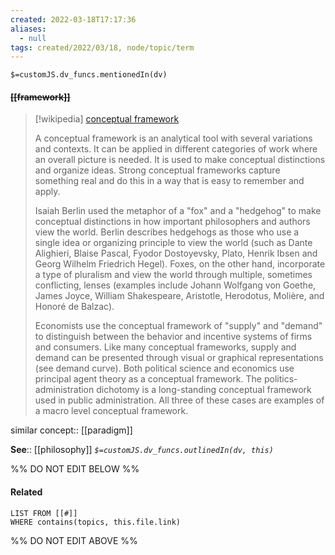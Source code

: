 ```yaml
---
created: 2022-03-18T17:17:36 
aliases:
  - null
tags: created/2022/03/18, node/topic/term
---
```

`$=customJS.dv_funcs.mentionedIn(dv)`

#### <s class="topic-title">[[framework]]</s>


> [!wikipedia] [conceptual framework](https://en.wikipedia.org/wiki/Conceptual%20framework)
> 
> A conceptual framework is an analytical tool with several variations and contexts. It can be applied in different categories of work where an overall picture is needed. It is used to make conceptual distinctions and organize ideas. Strong conceptual frameworks capture something real and do this in a way that is easy to remember and apply.
> 
> Isaiah Berlin used the metaphor of a "fox" and a "hedgehog" to make conceptual distinctions in how important philosophers and authors view the world. Berlin describes hedgehogs as those who use a single idea or organizing principle to view the world (such as Dante Alighieri, Blaise Pascal, Fyodor Dostoyevsky, Plato, Henrik Ibsen and Georg Wilhelm Friedrich Hegel). Foxes, on the other hand, incorporate a type of pluralism and view the world through multiple, sometimes conflicting, lenses (examples include Johann Wolfgang von Goethe, James Joyce, William Shakespeare, Aristotle, Herodotus, Molière, and Honoré de Balzac).
> 
> Economists use the conceptual framework of "supply" and "demand" to distinguish between the behavior and incentive systems of firms and consumers. Like many conceptual frameworks, supply and demand can be presented through visual or graphical representations (see demand curve). Both political science and economics use principal agent theory as a conceptual framework. The politics-administration dichotomy is a long-standing conceptual framework used in public administration. All three of these cases are examples of a macro level conceptual framework.
>

similar concept:: [[paradigm]]

**See**:: [[philosophy]]
*`$=customJS.dv_funcs.outlinedIn(dv, this)`*

%% DO NOT EDIT BELOW %%

#### Related 

```dataview
LIST FROM [[#]]
WHERE contains(topics, this.file.link)
```
%% DO NOT EDIT ABOVE %%
